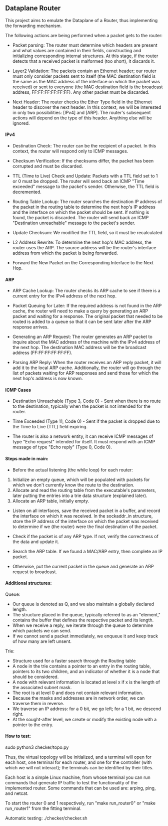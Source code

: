 ## Dataplane Router

This project aims to emulate the Dataplane of a Router, thus implementing the forwarding mechanism.

The following actions are being performed when a packet gets to the router:

- Packet parsing: The router must determine which headers are present and what values are
contained in their fields, constructing and initializing corresponding internal structures.
At this stage, if the router detects that a received packet is malformed (too short), it discards it.

- Layer2 Validation: The packets contain an Ethernet header;
our router must only consider packets sent to itself (the MAC destination field is the same as
the MAC address of the interface on which the packet was received) or sent to everyone (the MAC
destination field is the broadcast address, FF:FF:FF:FF:FF:FF). Any other packet must be discarded.

- Next Header: The router checks the Ether Type field in the Ethernet header to discover the next header.
In this context, we will be interested in only two possibilities: [IPv4] and [ARP].
The router's subsequent actions will depend on the type of this header. Anything else will be ignored.

#### IPv4

- Destination Check: The router can be the recipient of a packet.
In this context, the router will respond only to ICMP messages.

- Checksum Verification: If the checksums differ, the packet has been corrupted and must be discarded.

- TTL (Time to Live) Check and Update: Packets with a TTL field set to 1 or 0 must be dropped.
The router will send back an ICMP "Time exceeded" message to the packet's sender.
Otherwise, the TTL field is decremented.

- Routing Table Lookup: The router searches the destination IP address of the packet in the routing table
to determine the next hop's IP address and the interface on which the packet should be sent.
If nothing is found, the packet is discarded. The router will send back an ICMP "Destination unreachable"
message to the packet's sender.

- Update Checksum: We modified the TTL field, so it must be recalculated

- L2 Address Rewrite: To determine the next hop's MAC address, the router uses the ARP.
The source address will be the router's interface address from which the packet is being forwarded.

- Forward the New Packet on the Corresponding Interface to the Next Hop.

#### ARP

- ARP Cache Lookup: The router checks its ARP cache to see if there is a current entry
for the IPv4 address of the next hop.

- Packet Queuing for Later: If the required address is not found in the ARP cache, the router will need
to make a query by generating an ARP packet and waiting for a response. The original packet that needed
to be routed is added to a queue so that it can be sent later after the ARP response arrives.

- Generating an ARP Request: The router generates an ARP packet to inquire about the MAC address
of the machine with the IPv4 address of the next hop.
The destination MAC address will be the broadcast address (FF:FF:FF:FF:FF:FF).

- Parsing ARP Reply: When the router receives an ARP reply packet, it will add it to the local ARP cache.
Additionally, the router will go through the list of packets waiting for ARP responses and
send those for which the next hop's address is now known.

#### ICMP Cases

- Destination Unreachable (Type 3, Code 0) - Sent when there is no route to the destination,
typically when the packet is not intended for the router.

- Time Exceeded (Type 11, Code 0) - Sent if the packet is dropped due to
the Time to Live (TTL) field expiring.

- The router is also a network entity, it can receive ICMP messages of type "Echo request"
intended for itself. It must respond with an ICMP message of type "Echo reply" (Type 0, Code 0).

#### Steps made in main:

- Before the actual listening (the while loop) for each router:

1. Initialize an empty queue, which will be populated with packets for which we don't currently
know the route to the destination.
2. Allocate and read the routing table from the executable's parameters,
later putting the entries into a trie data structure (explained later).
3. Allocate an ARP table, initially empty.

- Listen on all interfaces, save the received packet in a buffer, and record the interface on which
it was received. In the sockaddr_in structure, store the IP address of the interface on which the packet
was received to determine if we (the router) were the final destination of the packet.

- Check if the packet is of any ARP type. If not, verify the correctness of the data and update it.

- Search the ARP table. If we found a MAC/ARP entry, then complete an IP packet.

- Otherwise, put the current packet in the queue and generate an ARP request to broadcast.

#### Additional structures:

Queue:

- Our queue is denoted as Q, and we also maintain a globally declared length.
- The structure placed in the queue, typically referred to as an "element," 
contains the buffer that defines the respective packet and its length.
- When we receive a reply, we iterate through the queue to determine which packets we can send.
- If we cannot send a packet immediately, we enqueue it and keep track of how many are left unsent.

Trie:

- Structure used for a faster search through the Routing table
- A node in the trie contains a pointer to an entry in the routing table, pointers to its two children,
and an indicator of whether it is a node that should be considered.
- A node with relevant information is located at level x if x is the length of the associated subnet mask.
- The root is at level 0 and does not contain relevant information.
- Because the masks and addresses are in network order, we can traverse them in reverse.
- We traverse an IP address: for a 0 bit, we go left; for a 1 bit, we descend right.
- At the sought-after level, we create or modify the existing node with a pointer to the entry.

#### How to test:

sudo python3 checker/topo.py

Thus, the virtual topology will be initialized, and a terminal will open for each host,
one terminal for each router, and one for the controller (with which we will not interact);
the terminals can be identified by their titles.

Each host is a simple Linux machine, from whose terminal you can run commands that generate IP traffic
to test the functionality of the implemented router.
Some commands that can be used are: arping, ping, and netcat.

To start the router 0 and 1 respectively, run "make run_router0" or "make run_router1"
from the fitting terminal.

Automatic testing: ./checker/checker.sh
